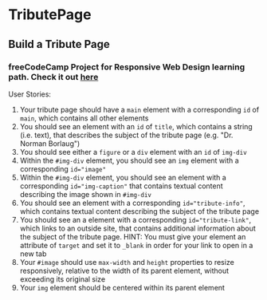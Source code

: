 # TributePage
## Build a Tribute Page
### freeCodeCamp Project for Responsive Web Design learning path. Check it out [here](https://jjoslin07.github.io/TributePage/)

User Stories:

1. Your tribute page should have a <code>main</code> element with a corresponding <code>id</code> of <code>main</code>, which contains all other elements
2. You should see an element with an <code>id</code> of <code>title</code>, which contains a string (i.e. text), that describes the subject of the tribute page (e.g. "Dr. Norman Borlaug")
3. You should see either a <code>figure</code> or a <code>div</code> element with an <code>id</code> of <code>img-div</code>
4. Within the <code>#img-div</code> element, you should see an <code>img</code> element with a corresponding <code>id="image"</code>
5. Within the <code>#img-div</code> element, you should see an element with a corresponding <code>id="img-caption"</code> that contains textual content describing the image shown in <code>#img-div</code>
6. You should see an element with a corresponding <code>id="tribute-info"</code>, which contains textual content describing the subject of the tribute page
7. You should see an a element with a corresponding <code>id="tribute-link"</code>, which links to an outside site, that contains additional information about the subject of the tribute page. HINT: You must give your element an attribute of <code>target</code> and set it to <code>_blank</code> in order for your link to open in a new tab
8. Your <code>#image</code> should use <code>max-width</code> and <code>height</code> properties to resize responsively, relative to the width of its parent element, without exceeding its original size
9. Your <code>img</code> element should be centered within its parent element
